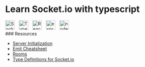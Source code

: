 # Learn Socket.io with typescript

<img align="left" alt="Socket.io" width="30px" style="padding-right:10px;" src="https://upload.wikimedia.org/wikipedia/commons/thumb/9/96/Socket-io.svg/1024px-Socket-io.svg.png" />

<img align="left" alt="TypeScript" width="30px" style="padding-right:10px;" src="https://cdn.jsdelivr.net/gh/devicons/devicon/icons/typescript/typescript-plain.svg" />

<img align="left" alt="ReactJS" width="30px" style="padding-right:10px;" src="https://www.vectorlogo.zone/logos/reactjs/reactjs-icon.svg" />

<img align="left" alt="express" width="30px" style="padding-right:10px;" src="https://img.icons8.com/fluency/512/node-js.png" />

<img align="left" alt="node" width="30px" style="padding-right:10px;" src="https://upload.wikimedia.org/wikipedia/commons/thumb/d/d9/Node.js_logo.svg/2560px-Node.js_logo.svg.png" />

<br/>
<br/>
### Resources

-   [Server Initialization](https://socket.io/docs/v4/server-initialization/)
-   [Emit Cheatsheet](https://socket.io/docs/v4/emit-cheatsheet)
-   [Rooms](https://socket.io/docs/v4/rooms/)
-   [Type Definitions for Socket.io](https://socket.io/docs/v4/typescript/)
